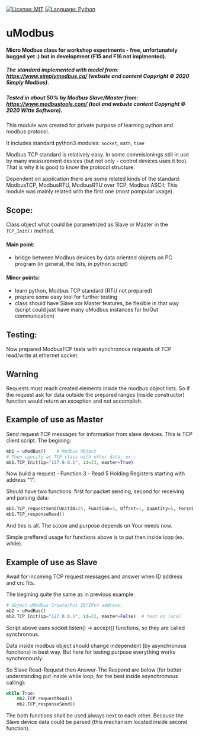 [![License: MIT](https://img.shields.io/badge/license-MIT-blue)](https://github.com/kkuba91/uModbus/LICENSE)
[![Language: Python](https://img.shields.io/badge/python-%3E%3D3.7-blue)](https://github.com/kkuba91/uModbus)

# uModbus
#### Micro Modbus class for workshop experiments - free, unfortunately bugged yet :) but in development (F15 and F16 not implmented).

##### The standard implemented with model from: https://www.simplymodbus.ca/  (website and content Copyright © 2020 Simply Modbus).

##### Tested in about 50% by Modbus Slave/Master from: https://www.modbustools.com/  (tool and website content Copyright © 2020 Witte Software).  

This module was created for private purpose of learning python and modbus protocol.

It includes standard python3 modules: `socket`, `math`, `time`

Modbus TCP standard is relatively easy. In some commisionings still in use by many measurement devices (but not only - control devices uses it too).
That is why it is good to know the protocol structure. 

Dependent on application there are some related kinds of the standard: ModbusTCP, ModbusRTU, ModbusRTU over TCP, Modbus ASCII; This module was mainly related with the first one (most pompular usage).


## Scope:
Class object what could be parametrized as Slave or Master in the `TCP_Init()` method.


#### Main point:

- bridge between Modbus devices by data oriented objects on PC program (in general, the lists, in python script)


#### Minor points:

 - learn python, Modbus TCP standard (RTU not prepared)
 - prepare some easy tool for further testing
 - class should have Slave xor Master features, be flexible in that way (script could just have many uModbus instances for In/Out communication)


## Testing:
Now prepared ModbusTCP tests with synchronous requests of TCP read/write at ethernet socket.


## Warning
Requests must reach created elements inside the modbus object lists. So if the request ask for data outside the prepared ranges (inside constructor) function would return an exception and not accomplish.


## Example of use as Master
Send request TCP messages for information from slave devices. This is TCP client script.
The begining:

```python
mb1 = uModBus()    # Modbus Object
# Then specify as TCP class with other data, ex.:
mb1.TCP_Init(ip="127.0.0.1", id=23, master=True)
```

Now build a request - Function 3 - Read 5 Holding Registers starting with address "1".

Should have two functions: first for packet sending, second for receiving and parsing data:
```python
mb1.TCP_requestSend(UnitID=25, Function=3, Offset=1, Quantity=5, ForceData=None)
mb1.TCP_responseRead()
```
And this is all. The scope and purpose depends on Your needs now.

Simple preffered usage for functions above is to put then inside loop (ex. while).


## Example of use as Slave
Await for incoming TCP request messages and answer when ID address and crc fits.

The begining quite the same as in previous example:
```python
# Object uModbus Create/Put ID/IPv4 address:
mb2 = uModBus()
mb2.TCP_Init(ip="127.0.0.1", id=22, master=False)  # test on local
```
Script above uses socket listen() -> accept() functions, so they are called synchronous.

Data inside modbus object should change independent (by asynchronous functions) in best way. But here for testing purpose everything works synchronously.

So Slave Read-Request then Answer-The Respond are below (for better understanding put inside while loop, for the best inside asynchromous calling):
```python
while True:
    mb2.TCP_requestRead()
    mb2.TCP_responseSend()
```

The both functions shall be used always next to each other. Because the Slave device data could be parsed (this mechanism located inside second function).

